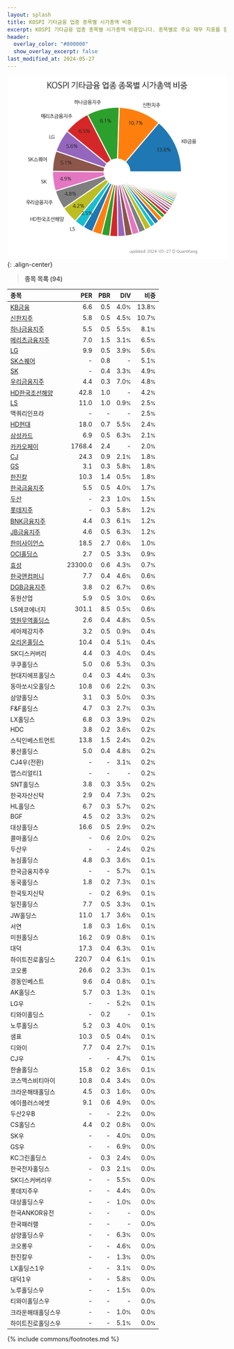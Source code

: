 ```yaml
---
layout: splash
title: KOSPI 기타금융 업종 종목별 시가총액 비중
excerpt: KOSPI 기타금융 업종 종목별 시가총액 비중입니다. 종목별로 주요 재무 지표를 함께 표시합니다.
header:
  overlay_color: "#800000"
  show_overlay_excerpt: false
last_modified_at: 2024-05-27
---
```



![KOSPI 기타금융 업종 종목별 시가총액 비중](/stats/sector/images/kospi_업종_기타금융_종목.png){: .align-center}


> **종목 목록 (94)**<a id="list"></a>

| **종목** | **PER** | **PBR** | **DIV** | **비중** |
| :------- | ------: | ------: | ------: | -------: |
| [KB금융](/105560/) | 6.6 | 0.5 | 4.0<small>%</small> | 13.8<small>%</small> |
| [신한지주](/055550/) | 5.8 | 0.5 | 4.5<small>%</small> | 10.7<small>%</small> |
| [하나금융지주](/086790/) | 5.5 | 0.5 | 5.5<small>%</small> | 8.1<small>%</small> |
| [메리츠금융지주](/138040/) | 7.0 | 1.5 | 3.1<small>%</small> | 6.5<small>%</small> |
| [LG](/003550/) | 9.9 | 0.5 | 3.9<small>%</small> | 5.6<small>%</small> |
| [SK스퀘어](/402340/) | - | 0.8 | - | 5.1<small>%</small> |
| [SK](/034730/) | - | 0.4 | 3.3<small>%</small> | 4.9<small>%</small> |
| [우리금융지주](/316140/) | 4.4 | 0.3 | 7.0<small>%</small> | 4.8<small>%</small> |
| [HD한국조선해양](/009540/) | 42.8 | 1.0 | - | 4.2<small>%</small> |
| [LS](/006260/) | 11.0 | 1.0 | 0.9<small>%</small> | 2.5<small>%</small> |
| 맥쿼리인프라 | - | - | - | 2.5<small>%</small> |
| [HD현대](/267250/) | 18.0 | 0.7 | 5.5<small>%</small> | 2.4<small>%</small> |
| [삼성카드](/029780/) | 6.9 | 0.5 | 6.3<small>%</small> | 2.1<small>%</small> |
| [카카오페이](/377300/) | 1768.4 | 2.4 | - | 2.0<small>%</small> |
| [CJ](/001040/) | 24.3 | 0.9 | 2.1<small>%</small> | 1.8<small>%</small> |
| [GS](/078930/) | 3.1 | 0.3 | 5.8<small>%</small> | 1.8<small>%</small> |
| [한진칼](/180640/) | 10.3 | 1.4 | 0.5<small>%</small> | 1.8<small>%</small> |
| [한국금융지주](/071050/) | 5.5 | 0.5 | 4.0<small>%</small> | 1.7<small>%</small> |
| [두산](/000150/) | - | 2.3 | 1.0<small>%</small> | 1.5<small>%</small> |
| [롯데지주](/004990/) | - | 0.3 | 5.8<small>%</small> | 1.2<small>%</small> |
| [BNK금융지주](/138930/) | 4.4 | 0.3 | 6.1<small>%</small> | 1.2<small>%</small> |
| [JB금융지주](/175330/) | 4.6 | 0.5 | 6.3<small>%</small> | 1.2<small>%</small> |
| [한미사이언스](/008930/) | 18.5 | 2.7 | 0.6<small>%</small> | 1.0<small>%</small> |
| [OCI홀딩스](/010060/) | 2.7 | 0.5 | 3.3<small>%</small> | 0.9<small>%</small> |
| [효성](/004800/) | 23300.0 | 0.6 | 4.3<small>%</small> | 0.7<small>%</small> |
| [한국앤컴퍼니](/000240/) | 7.7 | 0.4 | 4.6<small>%</small> | 0.6<small>%</small> |
| [DGB금융지주](/139130/) | 3.8 | 0.2 | 6.7<small>%</small> | 0.6<small>%</small> |
| 동원산업 | 5.9 | 0.5 | 3.0<small>%</small> | 0.6<small>%</small> |
| LS에코에너지 | 301.1 | 8.5 | 0.5<small>%</small> | 0.6<small>%</small> |
| [영원무역홀딩스](/009970/) | 2.6 | 0.4 | 4.8<small>%</small> | 0.5<small>%</small> |
| 세아제강지주 | 3.2 | 0.5 | 0.9<small>%</small> | 0.4<small>%</small> |
| [오리온홀딩스](/001800/) | 10.4 | 0.4 | 5.1<small>%</small> | 0.4<small>%</small> |
| SK디스커버리 | 4.4 | 0.3 | 4.0<small>%</small> | 0.4<small>%</small> |
| 쿠쿠홀딩스 | 5.0 | 0.6 | 5.3<small>%</small> | 0.3<small>%</small> |
| 현대지에프홀딩스 | 0.4 | 0.3 | 4.4<small>%</small> | 0.3<small>%</small> |
| 동아쏘시오홀딩스 | 10.8 | 0.6 | 2.2<small>%</small> | 0.3<small>%</small> |
| 삼양홀딩스 | 3.1 | 0.3 | 5.0<small>%</small> | 0.3<small>%</small> |
| F&F홀딩스 | 4.7 | 0.3 | 2.7<small>%</small> | 0.3<small>%</small> |
| LX홀딩스 | 6.8 | 0.3 | 3.9<small>%</small> | 0.2<small>%</small> |
| HDC | 3.8 | 0.2 | 3.6<small>%</small> | 0.2<small>%</small> |
| 스틱인베스트먼트 | 13.8 | 1.5 | 2.4<small>%</small> | 0.2<small>%</small> |
| 풍산홀딩스 | 5.0 | 0.4 | 4.8<small>%</small> | 0.2<small>%</small> |
| CJ4우(전환) | - | - | 3.1<small>%</small> | 0.2<small>%</small> |
| 맵스리얼티1 | - | - | - | 0.2<small>%</small> |
| SNT홀딩스 | 3.8 | 0.3 | 3.5<small>%</small> | 0.2<small>%</small> |
| 한국자산신탁 | 2.9 | 0.4 | 7.3<small>%</small> | 0.2<small>%</small> |
| HL홀딩스 | 6.7 | 0.3 | 5.7<small>%</small> | 0.2<small>%</small> |
| BGF | 4.5 | 0.2 | 3.3<small>%</small> | 0.2<small>%</small> |
| 대상홀딩스 | 16.6 | 0.5 | 2.9<small>%</small> | 0.2<small>%</small> |
| 콜마홀딩스 | - | 0.6 | 2.0<small>%</small> | 0.2<small>%</small> |
| 두산우 | - | - | 2.4<small>%</small> | 0.2<small>%</small> |
| 농심홀딩스 | 4.8 | 0.3 | 3.6<small>%</small> | 0.1<small>%</small> |
| 한국금융지주우 | - | - | 5.7<small>%</small> | 0.1<small>%</small> |
| 동국홀딩스 | 1.8 | 0.2 | 7.3<small>%</small> | 0.1<small>%</small> |
| 한국토지신탁 | - | 0.2 | 6.9<small>%</small> | 0.1<small>%</small> |
| 일진홀딩스 | 7.7 | 0.5 | 3.3<small>%</small> | 0.1<small>%</small> |
| JW홀딩스 | 11.0 | 1.7 | 3.6<small>%</small> | 0.1<small>%</small> |
| 서연 | 1.8 | 0.3 | 1.6<small>%</small> | 0.1<small>%</small> |
| 미원홀딩스 | 16.2 | 0.9 | 0.8<small>%</small> | 0.1<small>%</small> |
| 대덕 | 17.3 | 0.4 | 6.3<small>%</small> | 0.1<small>%</small> |
| 하이트진로홀딩스 | 220.7 | 0.4 | 6.1<small>%</small> | 0.1<small>%</small> |
| 코오롱 | 26.6 | 0.2 | 3.3<small>%</small> | 0.1<small>%</small> |
| 경동인베스트 | 9.6 | 0.4 | 0.8<small>%</small> | 0.1<small>%</small> |
| AK홀딩스 | 5.7 | 0.3 | 1.3<small>%</small> | 0.1<small>%</small> |
| LG우 | - | - | 5.2<small>%</small> | 0.1<small>%</small> |
| 티와이홀딩스 | - | 0.2 | - | 0.1<small>%</small> |
| 노루홀딩스 | 5.2 | 0.3 | 4.0<small>%</small> | 0.1<small>%</small> |
| 샘표 | 10.3 | 0.5 | 0.4<small>%</small> | 0.1<small>%</small> |
| 디와이 | 7.7 | 0.4 | 2.7<small>%</small> | 0.1<small>%</small> |
| CJ우 | - | - | 4.7<small>%</small> | 0.1<small>%</small> |
| 한솔홀딩스 | 15.8 | 0.2 | 3.6<small>%</small> | 0.1<small>%</small> |
| 코스맥스비티아이 | 10.8 | 0.4 | 3.4<small>%</small> | 0.0<small>%</small> |
| 크라운해태홀딩스 | 4.5 | 0.3 | 1.6<small>%</small> | 0.0<small>%</small> |
| 에이플러스에셋 | 9.1 | 0.6 | 4.9<small>%</small> | 0.0<small>%</small> |
| 두산2우B | - | - | 2.2<small>%</small> | 0.0<small>%</small> |
| CS홀딩스 | 4.4 | 0.2 | 0.8<small>%</small> | 0.0<small>%</small> |
| SK우 | - | - | 4.0<small>%</small> | 0.0<small>%</small> |
| GS우 | - | - | 6.9<small>%</small> | 0.0<small>%</small> |
| KC그린홀딩스 | - | 0.3 | 2.4<small>%</small> | 0.0<small>%</small> |
| 한국전자홀딩스 | - | 0.3 | 2.1<small>%</small> | 0.0<small>%</small> |
| SK디스커버리우 | - | - | 5.5<small>%</small> | 0.0<small>%</small> |
| 롯데지주우 | - | - | 4.4<small>%</small> | 0.0<small>%</small> |
| 대상홀딩스우 | - | - | 1.0<small>%</small> | 0.0<small>%</small> |
| 한국ANKOR유전 | - | - | - | 0.0<small>%</small> |
| 한국패러랠 | - | - | - | 0.0<small>%</small> |
| 삼양홀딩스우 | - | - | 6.3<small>%</small> | 0.0<small>%</small> |
| 코오롱우 | - | - | 4.6<small>%</small> | 0.0<small>%</small> |
| 한진칼우 | - | - | 1.3<small>%</small> | 0.0<small>%</small> |
| LX홀딩스1우 | - | - | 3.1<small>%</small> | 0.0<small>%</small> |
| 대덕1우 | - | - | 5.8<small>%</small> | 0.0<small>%</small> |
| 노루홀딩스우 | - | - | 1.5<small>%</small> | 0.0<small>%</small> |
| 티와이홀딩스우 | - | - | - | 0.0<small>%</small> |
| 크라운해태홀딩스우 | - | - | 1.0<small>%</small> | 0.0<small>%</small> |
| 하이트진로홀딩스우 | - | - | 5.1<small>%</small> | 0.0<small>%</small> |

{% include commons/footnotes.md %}